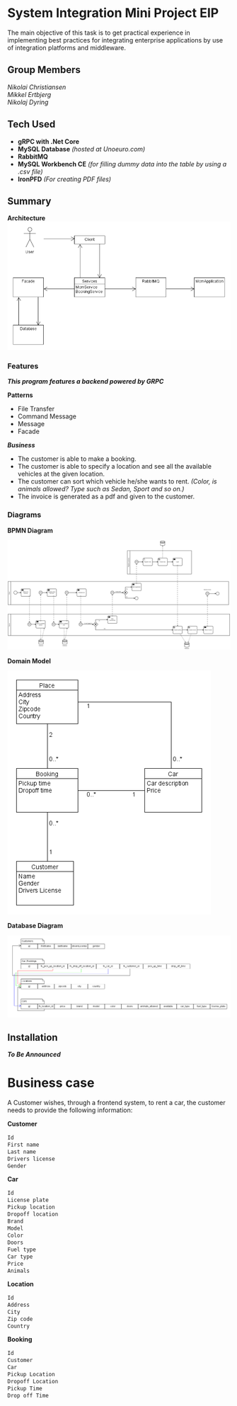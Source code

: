 # System Integration Mini Project EIP
The main objective of this task is to get practical experience in implementing best practices for integrating enterprise applications by use of integration platforms and middleware.

## Group Members
*Nikolai Christiansen*  
*Mikkel Ertbjerg*  
*Nikolaj Dyring*



## Tech Used
* **gRPC with .Net Core**
* **MySQL Database** *(hosted at Unoeuro.com)*
* **RabbitMQ**
* **MySQL Workbench CE** *(for filling dummy data into the table by using a .csv file)*
* **IronPFD** *(For creating PDF files)*

## Summary
**Architecture**
![Architecture](https://github.com/mikkelertbjerg/SystemIntegration/blob/master/EMI/Diagrams/Architecture.png)

### Features

**_This program features a backend powered by GRPC_**


**Patterns**
* File Transfer
* Command Message
* Message
* Facade


**_Business_**
* The customer is able to make a booking.
* The customer is able to specify a location and see all the available vehicles at the given location.
* The customer can sort which vehicle he/she wants to rent. *(Color, is animals allowed? Type such as Sedan, Sport and so on.)*
* The invoice is generated as a pdf and given to the customer.

### Diagrams
**BPMN Diagram**

![BPMN Diagram](https://github.com/mikkelertbjerg/SystemIntegration/blob/master/EMI/Diagrams/BPMN_Diagram.png)

**Domain Model**

![Domain Model](https://github.com/mikkelertbjerg/SystemIntegration/blob/master/EMI/Diagrams/DomainModelBE.png)

**Database Diagram**

![Database Diagram](https://github.com/mikkelertbjerg/SystemIntegration/blob/master/EMI/Diagrams/DatabaseDiagram.png)

## Installation
**_To Be Announced_**


# Business case

A Customer wishes, through a frontend system, to rent a car, the customer needs to provide the following information:

**Customer**
```
Id
First name
Last name
Drivers license
Gender
```
**Car**
```
Id
License plate
Pickup location
Dropoff location
Brand
Model
Color
Doors
Fuel type
Car type 
Price
Animals
```
**Location**
```
Id
Address
City
Zip code
Country
```
**Booking**
```
Id
Customer
Car
Pickup Location
Dropoff Location
Pickup Time
Drop off Time
```
